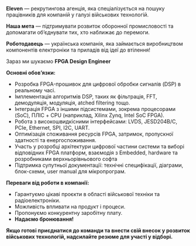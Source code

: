 **Eleven** — рекрутингова агенція, яка спеціалізується на пошуку працівників
для компаній у галузі військових технологій.

**Наша мета** — підтримувати розвиток оборонної промисловості та допомагати
об’єднувати тих, хто наближає до перемоги.

**Роботодавець** — українська компанія, яка займається виробництвом
компонентів електроніки та приладів від ідеї до втілення!

Зараз ми шукаємо **FPGA Design Engineer**

**Основні обовʼязки:**

  * Розробка FPGA-прошивок для цифрової обробки сигналів (DSP) в реальному часі.
  * Імплементація алгоритмів DSP, таких як фільтрація, FFT, демодуляція, модуляція, atched filtering тощо.
  * Інтеграція FPGA з іншими підсистемами, зокрема процесорами (SoC), ПЛІС + CPU (наприклад, Xilinx Zynq, Intel SoC FPGA).
  * Робота з високошвидкісними інтерфейсами: LVDS, JESD204B/C, PCIe, Ethernet, SPI, I2C, UART.
  * Оптимізація споживання ресурсів FPGA, затримок, пропускної здатності та енергоспоживання.
  * Участь у розробці архітектури цифрової частини системи та виборі відповідних FPGA платформ, взаємодія з Embedded, hardware та розробниками верхньорівньового софта
  * Підтримка супутньої документації: технічні специфікації, діаграми, блок-схеми, user manual для мікропрограм.

**Переваги від роботи в компанії:**

  * Гарантуємо цікаві проєкти в області військової техніки та радіоелектроніки.
  * Можливість впливати на продукт і процеси.
  * Пропонуємо конкурентну заробітну плату.
  * **Надаємо бронювання!**

**Якщо готові приєднатися до команди та внести свій внесок у розвиток
військових технологій, надсилайте резюме для участі у відборі.**